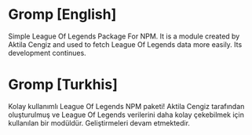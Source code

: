 # Gromp [English]
Simple League Of Legends Package For NPM.
It is a module created by Aktila Cengiz and used to fetch League Of Legends data more easily.
Its development continues.


# Gromp [Turkhis]
Kolay kullanımlı League Of Legends NPM paketi!
Aktila Cengiz tarafından oluşturulmuş ve League Of Legends verilerini daha kolay çekebilmek için kullanılan bir modüldür.
Geliştirmeleri devam etmektedir.

